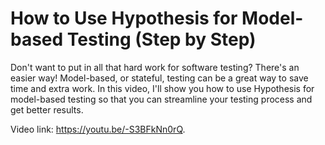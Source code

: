 # How to Use Hypothesis for Model-based Testing (Step by Step)

Don't want to put in all that hard work for software testing? There's an easier way! Model-based, or stateful, testing can be a great way to save time and extra work. In this video, I'll show you how to use Hypothesis for model-based testing so that you can streamline your testing process and get better results.

Video link: https://youtu.be/-S3BFkNn0rQ.
